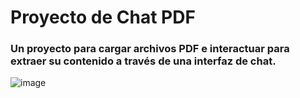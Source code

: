 # Proyecto de Chat PDF
### Un proyecto para cargar archivos PDF e interactuar para extraer su contenido a través de una interfaz de chat.

![image](https://github.com/TathataHY/chat-with-pdf/assets/86846618/2cf39796-c110-4ab0-acf2-797984d1ee89)
